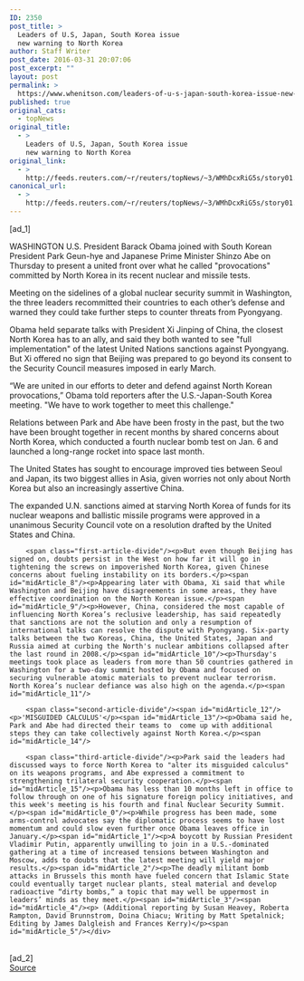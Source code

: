 ```yaml
---
ID: 2350
post_title: >
  Leaders of U.S, Japan, South Korea issue
  new warning to North Korea
author: Staff Writer
post_date: 2016-03-31 20:07:06
post_excerpt: ""
layout: post
permalink: >
  https://www.whenitson.com/leaders-of-u-s-japan-south-korea-issue-new-warning-to-north-korea/
published: true
original_cats:
  - topNews
original_title:
  - >
    Leaders of U.S, Japan, South Korea issue
    new warning to North Korea
original_link:
  - >
    http://feeds.reuters.com/~r/reuters/topNews/~3/WMhDcxRiG5s/story01.htm
canonical_url:
  - >
    http://feeds.reuters.com/~r/reuters/topNews/~3/WMhDcxRiG5s/story01.htm
---
```

 [ad_1]
<br><div id="articleText">
<span id="midArticle_start"/>

<span id="midArticle_0"/><span class="focusParagraph" readability="4"><p><span class="articleLocation">WASHINGTON</span> U.S. President Barack Obama joined with South Korean President Park Geun-hye and Japanese Prime Minister Shinzo Abe on Thursday to present a united front over what he called "provocations" committed by North Korea in its recent nuclear and missile tests.</p></span><span id="midArticle_1"/><p>Meeting on the sidelines of a global nuclear security summit in Washington, the three leaders recommitted their countries to each other’s defense and warned they could take further steps to counter threats from Pyongyang.</p><span id="midArticle_2"/><p>Obama held separate talks with President Xi Jinping of China, the closest North Korea has to an ally, and said they both wanted to see "full implementation" of the latest United Nations sanctions against Pyongyang. But Xi offered no sign that Beijing was prepared to go beyond its consent to the Security Council measures imposed in early March.</p><span id="midArticle_3"/><p>“We are united in our efforts to deter and defend against North Korean provocations,” Obama told reporters after the U.S.-Japan-South Korea meeting. "We have to work together to meet this challenge."</p><span id="midArticle_4"/><p>Relations between Park and Abe have been frosty in the past, but the two have been brought together in recent months by shared concerns about North Korea, which conducted a fourth nuclear bomb test on Jan. 6 and launched a long-range rocket into space last month.</p><span id="midArticle_5"/><p>The United States has sought to encourage improved ties between Seoul and Japan, its two biggest allies in Asia, given worries not only about North Korea but also an increasingly assertive China.</p><span id="midArticle_6"/><p>The expanded U.N. sanctions aimed at starving North Korea of funds for its nuclear weapons and ballistic missile programs were approved in a unanimous Security Council vote on a resolution drafted by the United States and China.</p><span id="midArticle_7"/>
        
        <span class="first-article-divide"/><p>But even though Beijing has signed on, doubts persist in the West on how far it will go in tightening the screws on impoverished North Korea, given Chinese concerns about fueling instability on its borders.</p><span id="midArticle_8"/><p>Appearing later with Obama, Xi said that while Washington and Beijing have disagreements in some areas, they have effective coordination on the North Korean issue.</p><span id="midArticle_9"/><p>However, China, considered the most capable of influencing North Korea’s reclusive leadership, has said repeatedly that sanctions are not the solution and only a resumption of international talks can resolve the dispute with Pyongyang. Six-party talks between the two Koreas, China, the United States, Japan and Russia aimed at curbing the North's nuclear ambitions collapsed after the last round in 2008.</p><span id="midArticle_10"/><p>Thursday's meetings took place as leaders from more than 50 countries gathered in Washington for a two-day summit hosted by Obama and focused on securing vulnerable atomic materials to prevent nuclear terrorism. North Korea’s nuclear defiance was also high on the agenda.</p><span id="midArticle_11"/>
        
        <span class="second-article-divide"/><span id="midArticle_12"/><p>'MISGUIDED CALCULUS'</p><span id="midArticle_13"/><p>Obama said he, Park and Abe had directed their teams to  come up with additional steps they can take collectively against North Korea.</p><span id="midArticle_14"/>
        
        <span class="third-article-divide"/><p>Park said the leaders had discussed ways to force North Korea to "alter its misguided calculus" on its weapons programs, and Abe expressed a commitment to strengthening trilateral security cooperation.</p><span id="midArticle_15"/><p>Obama has less than 10 months left in office to follow through on one of his signature foreign policy initiatives, and this week's meeting is his fourth and final Nuclear Security Summit.</p><span id="midArticle_0"/><p>While progress has been made, some arms-control advocates say the diplomatic process seems to have lost momentum and could slow even further once Obama leaves office in January.</p><span id="midArticle_1"/><p>A boycott by Russian President Vladimir Putin, apparently unwilling to join in a U.S.-dominated gathering at a time of increased tensions between Washington and Moscow, adds to doubts that the latest meeting will yield major results.</p><span id="midArticle_2"/><p>The deadly militant bomb attacks in Brussels this month have fueled concern that Islamic State could eventually target nuclear plants, steal material and develop radioactive “dirty bombs,” a topic that may well be uppermost in leaders’ minds as they meet.</p><span id="midArticle_3"/><span id="midArticle_4"/><p> (Additional reporting by Susan Heavey, Roberta Rampton, David Brunnstrom, Doina Chiacu; Writing by Matt Spetalnick; Editing by James Dalgleish and Frances Kerry)</p><span id="midArticle_5"/></div>
<br>[ad_2]
<br><a href="http://feeds.reuters.com/~r/reuters/topNews/~3/WMhDcxRiG5s/story01.htm">Source </a>